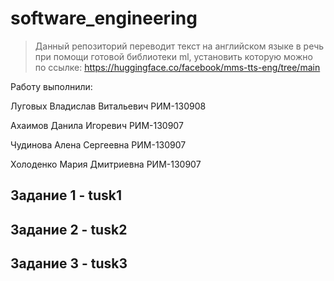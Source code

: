 # software_engineering
>Данный репозиторий переводит текст на английском языке в речь при помощи готовой библиотеки ml, установить которую можно по ссылке:
>https://huggingface.co/facebook/mms-tts-eng/tree/main

Работу выполнили:

Луговых Владислав Витальевич РИМ-130908

Ахаимов Данила Игоревич РИМ-130907

Чудинова Алена Сергеевна РИМ-130907

Холоденко Мария Дмитриевна РИМ-130907

<h2><bold> Задание 1 - </bold>tusk1 </h2>
<h2> <bold>Задание 2 - </bold>tusk2 </h2>
<h2> <bold>Задание 3 - </bold>tusk3 </h2>
